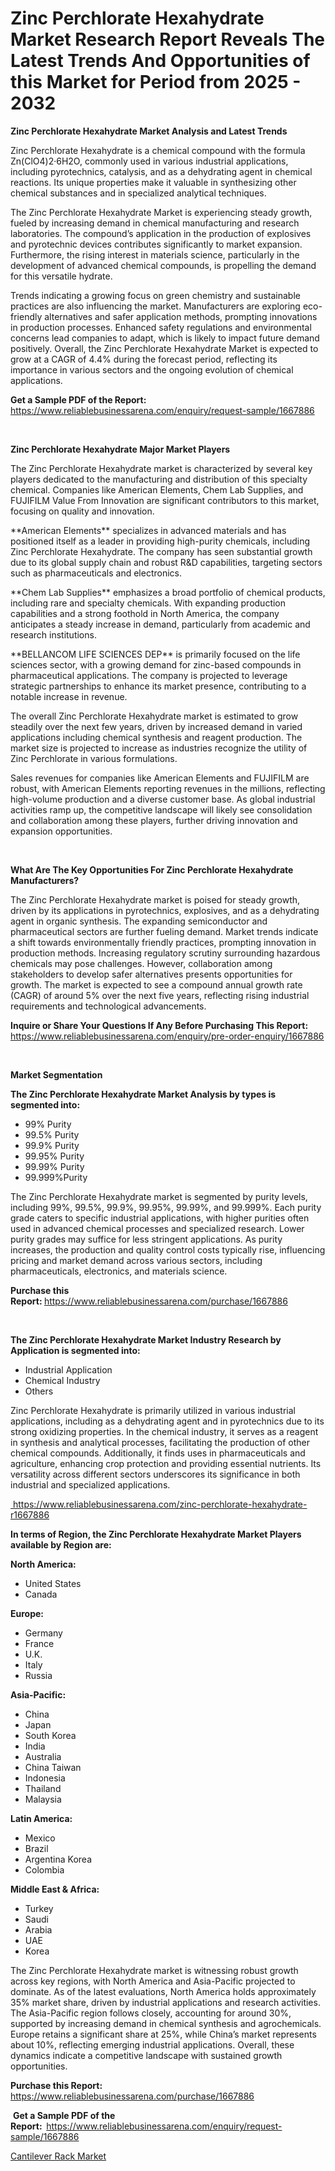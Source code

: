 <p><h1>Zinc Perchlorate Hexahydrate Market Research Report Reveals The Latest Trends And Opportunities of this Market for Period from 2025 - 2032</h1></p><p><strong>Zinc Perchlorate Hexahydrate Market Analysis and Latest Trends</strong></p>
<p><p>Zinc Perchlorate Hexahydrate is a chemical compound with the formula Zn(ClO4)2·6H2O, commonly used in various industrial applications, including pyrotechnics, catalysis, and as a dehydrating agent in chemical reactions. Its unique properties make it valuable in synthesizing other chemical substances and in specialized analytical techniques. </p><p>The Zinc Perchlorate Hexahydrate Market is experiencing steady growth, fueled by increasing demand in chemical manufacturing and research laboratories. The compound’s application in the production of explosives and pyrotechnic devices contributes significantly to market expansion. Furthermore, the rising interest in materials science, particularly in the development of advanced chemical compounds, is propelling the demand for this versatile hydrate.</p><p>Trends indicating a growing focus on green chemistry and sustainable practices are also influencing the market. Manufacturers are exploring eco-friendly alternatives and safer application methods, prompting innovations in production processes. Enhanced safety regulations and environmental concerns lead companies to adapt, which is likely to impact future demand positively. Overall, the Zinc Perchlorate Hexahydrate Market is expected to grow at a CAGR of 4.4% during the forecast period, reflecting its importance in various sectors and the ongoing evolution of chemical applications.</p></p>
<p><strong>Get a Sample PDF of the Report:&nbsp;</strong> <a href="https://www.reliablebusinessarena.com/enquiry/request-sample/1667886?utm_campaign=2187&utm_medium=2&utm_source=Github&utm_content=ia&utm_term=07032025&utm_id=zinc-perchlorate-hexahydrate">https://www.reliablebusinessarena.com/enquiry/request-sample/1667886</a></p>
<p>&nbsp;</p>
<p><strong>Zinc Perchlorate Hexahydrate Major Market Players</strong></p>
<p><p>The Zinc Perchlorate Hexahydrate market is characterized by several key players dedicated to the manufacturing and distribution of this specialty chemical. Companies like American Elements, Chem Lab Supplies, and FUJIFILM Value From Innovation are significant contributors to this market, focusing on quality and innovation.</p><p>**American Elements** specializes in advanced materials and has positioned itself as a leader in providing high-purity chemicals, including Zinc Perchlorate Hexahydrate. The company has seen substantial growth due to its global supply chain and robust R&D capabilities, targeting sectors such as pharmaceuticals and electronics.</p><p>**Chem Lab Supplies** emphasizes a broad portfolio of chemical products, including rare and specialty chemicals. With expanding production capabilities and a strong foothold in North America, the company anticipates a steady increase in demand, particularly from academic and research institutions.</p><p>**BELLANCOM LIFE SCIENCES DEP** is primarily focused on the life sciences sector, with a growing demand for zinc-based compounds in pharmaceutical applications. The company is projected to leverage strategic partnerships to enhance its market presence, contributing to a notable increase in revenue.</p><p>The overall Zinc Perchlorate Hexahydrate market is estimated to grow steadily over the next few years, driven by increased demand in varied applications including chemical synthesis and reagent production. The market size is projected to increase as industries recognize the utility of Zinc Perchlorate in various formulations.</p><p>Sales revenues for companies like American Elements and FUJIFILM are robust, with American Elements reporting revenues in the millions, reflecting high-volume production and a diverse customer base. As global industrial activities ramp up, the competitive landscape will likely see consolidation and collaboration among these players, further driving innovation and expansion opportunities.</p></p>
<p>&nbsp;</p>
<p><strong>What Are The Key Opportunities For Zinc Perchlorate Hexahydrate Manufacturers?</strong></p>
<p><p>The Zinc Perchlorate Hexahydrate market is poised for steady growth, driven by its applications in pyrotechnics, explosives, and as a dehydrating agent in organic synthesis. The expanding semiconductor and pharmaceutical sectors are further fueling demand. Market trends indicate a shift towards environmentally friendly practices, prompting innovation in production methods. Increasing regulatory scrutiny surrounding hazardous chemicals may pose challenges. However, collaboration among stakeholders to develop safer alternatives presents opportunities for growth. The market is expected to see a compound annual growth rate (CAGR) of around 5% over the next five years, reflecting rising industrial requirements and technological advancements.</p></p>
<p><strong>Inquire or Share Your Questions If Any Before Purchasing This Report:</strong> <a href="https://www.reliablebusinessarena.com/enquiry/pre-order-enquiry/1667886?utm_campaign=2187&utm_medium=2&utm_source=Github&utm_content=ia&utm_term=07032025&utm_id=zinc-perchlorate-hexahydrate">https://www.reliablebusinessarena.com/enquiry/pre-order-enquiry/1667886</a></p>
<p>&nbsp;</p>
<p><strong>Market Segmentation</strong></p>
<p><strong>The Zinc Perchlorate Hexahydrate Market Analysis by types is segmented into:</strong></p>
<p><ul><li>99% Purity</li><li>99.5% Purity</li><li>99.9% Purity</li><li>99.95% Purity</li><li>99.99% Purity</li><li>99.999%Purity</li></ul></p>
<p><p>The Zinc Perchlorate Hexahydrate market is segmented by purity levels, including 99%, 99.5%, 99.9%, 99.95%, 99.99%, and 99.999%. Each purity grade caters to specific industrial applications, with higher purities often used in advanced chemical processes and specialized research. Lower purity grades may suffice for less stringent applications. As purity increases, the production and quality control costs typically rise, influencing pricing and market demand across various sectors, including pharmaceuticals, electronics, and materials science.</p></p>
<p><strong>Purchase this Report:&nbsp;</strong><a href="https://www.reliablebusinessarena.com/purchase/1667886?utm_campaign=2187&utm_medium=2&utm_source=Github&utm_content=ia&utm_term=07032025&utm_id=zinc-perchlorate-hexahydrate">https://www.reliablebusinessarena.com/purchase/1667886</a></p>
<p>&nbsp;</p>
<p><strong>The Zinc Perchlorate Hexahydrate Market Industry Research by Application is segmented into:</strong></p>
<p><ul><li>Industrial Application</li><li>Chemical Industry</li><li>Others</li></ul></p>
<p><p>Zinc Perchlorate Hexahydrate is primarily utilized in various industrial applications, including as a dehydrating agent and in pyrotechnics due to its strong oxidizing properties. In the chemical industry, it serves as a reagent in synthesis and analytical processes, facilitating the production of other chemical compounds. Additionally, it finds uses in pharmaceuticals and agriculture, enhancing crop protection and providing essential nutrients. Its versatility across different sectors underscores its significance in both industrial and specialized applications.</p></p>
<p><a href="https://www.reliablebusinessarena.com/zinc-perchlorate-hexahydrate-r1667886?utm_campaign=2187&utm_medium=2&utm_source=Github&utm_content=ia&utm_term=07032025&utm_id=zinc-perchlorate-hexahydrate">&nbsp;https://www.reliablebusinessarena.com/zinc-perchlorate-hexahydrate-r1667886</a></p>
<p><strong>In terms of Region, the Zinc Perchlorate Hexahydrate Market Players available by Region are:</strong></p>
<p>
    <p> <strong> North America: </strong>
        <ul>
            <li>United States</li>
            <li>Canada</li>
        </ul>
        </p> 
    <p> <strong> Europe: </strong>
        <ul>
            <li>Germany</li>
            <li>France</li>
            <li>U.K.</li>
            <li>Italy</li>
            <li>Russia</li>
        </ul>
        </p> 
    <p> <strong> Asia-Pacific: </strong>
        <ul>
            <li>China</li>
            <li>Japan</li>
            <li>South Korea</li>
            <li>India</li>
            <li>Australia</li>
            <li>China Taiwan</li>
            <li>Indonesia</li>
            <li>Thailand</li>
            <li>Malaysia</li>
        </ul>
        </p> 
    <p> <strong> Latin America: </strong>
        <ul>
            <li>Mexico</li>
            <li>Brazil</li>
            <li>Argentina Korea</li>
            <li>Colombia</li>
        </ul>
        </p> 
    <p> <strong> Middle East & Africa: </strong>
        <ul>
            <li>Turkey</li>
            <li>Saudi</li>
            <li>Arabia</li>
            <li>UAE</li>
            <li>Korea</li>
        </ul>
    </p>
    </p>
<p><p>The Zinc Perchlorate Hexahydrate market is witnessing robust growth across key regions, with North America and Asia-Pacific projected to dominate. As of the latest evaluations, North America holds approximately 35% market share, driven by industrial applications and research activities. The Asia-Pacific region follows closely, accounting for around 30%, supported by increasing demand in chemical synthesis and agrochemicals. Europe retains a significant share at 25%, while China’s market represents about 10%, reflecting emerging industrial applications. Overall, these dynamics indicate a competitive landscape with sustained growth opportunities.</p></p>
<p><strong>Purchase this Report: </strong><a href="https://www.reliablebusinessarena.com/purchase/1667886?utm_campaign=2187&utm_medium=2&utm_source=Github&utm_content=ia&utm_term=07032025&utm_id=zinc-perchlorate-hexahydrate">https://www.reliablebusinessarena.com/purchase/1667886</a></p>
<p>&nbsp;<strong>Get a Sample PDF of the Report:&nbsp;&nbsp;</strong><a href="https://www.reliablebusinessarena.com/enquiry/request-sample/1667886?utm_campaign=2187&utm_medium=2&utm_source=Github&utm_content=ia&utm_term=07032025&utm_id=zinc-perchlorate-hexahydrate">https://www.reliablebusinessarena.com/enquiry/request-sample/1667886</a></p>
<p><strong></strong></p>
<p><p><a href="https://github.com/mauripalmi/Market-Research-Report-List-6/blob/main/cantilever-rack-market.md?utm_campaign=2187&utm_medium=2&utm_source=Github&utm_content=ia&utm_term=07032025&utm_id=zinc-perchlorate-hexahydrate">Cantilever Rack Market</a></p></p>